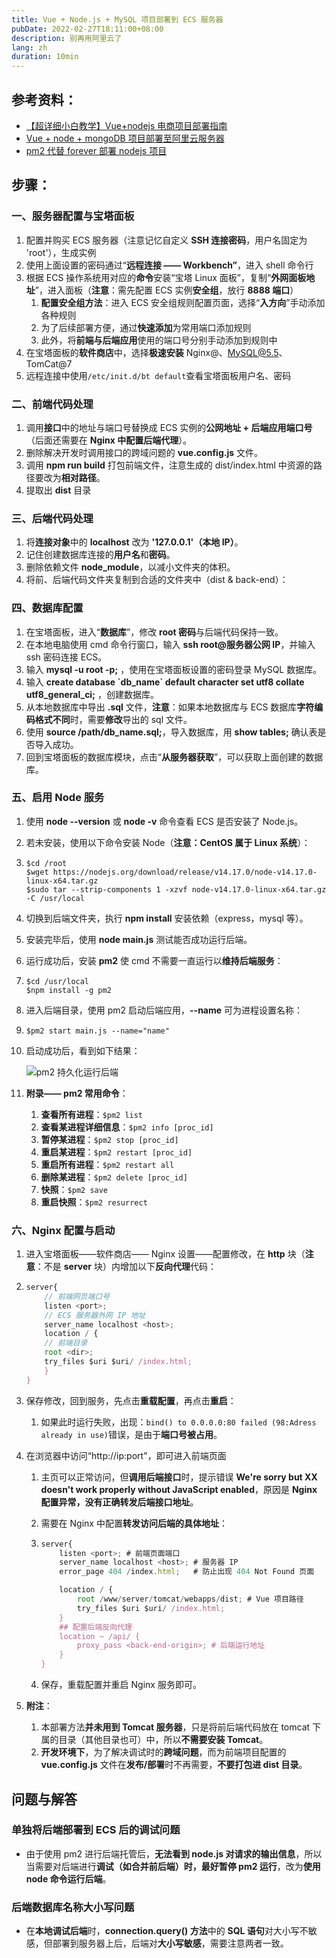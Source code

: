 ```yaml
---
title: Vue + Node.js + MySQL 项目部署到 ECS 服务器
pubDate: 2022-02-27T18:11:00+08:00
description: 别再用阿里云了
lang: zh
duration: 10min
---
```


## 参考资料：

- [【超详细小白教学】Vue+nodejs 电商项目部署指南](https://blog.csdn.net/weixin_43786756/article/details/112982951?utm_medium=distribute.pc_feed_404.none-task-blog-2~default~BlogCommendFromBaidu~Rate-1.control404&depth_1-utm_source=distribute.pc_feed_404.none-task-blog-2~default~BlogCommendFromBaidu~Rate-1.control40)
- [Vue + node + mongoDB 项目部署至阿里云服务器](https://segmentfault.com/a/1190000022921908)
- [pm2 代替 forever 部署 nodejs 项目](https://www.jianshu.com/p/57742768e947)

## 步骤：

### 一、服务器配置与宝塔面板

1. 配置并购买 ECS 服务器（注意记忆自定义 **SSH 连接密码**，用户名固定为 'root'），生成实例
2. 使用上面设置的密码通过“**远程连接 —— Workbench”**，进入 shell 命令行
3. 根据 ECS 操作系统用对应的**命令**安装“宝塔 Linux 面板”，复制“**外网面板地址**”，进入面板（**注意**：需先配置 ECS 实例**安全组**，放行 **8888 端口**）
   1. **配置安全组方法**：进入 ECS 安全组规则配置页面，选择“**入方向**”手动添加各种规则
   2. 为了后续部署方便，通过**快速添加**为常用端口添加规则
   3. 此外，将**前端与后端应用**使用的端口号分别手动添加到规则中
4. 在宝塔面板的**软件商店**中，选择**极速安装** Nginx@、MySQL@5.5、TomCat@7
5. 远程连接中使用`/etc/init.d/bt default`查看宝塔面板用户名、密码

### 二、前端代码处理

1. 调用**接口**中的地址与端口号替换成 ECS 实例的**公网地址 + 后端应用端口号**（后面还需要在 **Nginx 中配置后端代理**）。
2. 删除解决开发时调用接口的跨域问题的 **vue.config.js** 文件。
3. 调用 **npm run build** 打包前端文件，注意生成的 dist/index.html 中资源的路径要改为**相对路径**。
4. 提取出 **dist** 目录

### 三、后端代码处理

1. 将**连接对象**中的 **localhost** 改为 **'127.0.0.1'（本地 IP）**。
2. 记住创建数据库连接的**用户名**和**密码**。
3. 删除依赖文件 **node_module**，以减小文件夹的体积。
4. 将前、后端代码文件夹复制到合适的文件夹中（dist & back-end）：

### 四、数据库配置

1. 在宝塔面板，进入“**数据库**”，修改 **root 密码**与后端代码保持一致。
2. 在本地电脑使用 cmd 命令行窗口，输入 **ssh root@服务器公网 IP**，并输入 ssh 密码连接 ECS。
3. 输入 **mysql -u root -p;** ，使用在宝塔面板设置的密码登录 MySQL 数据库。
4. 输入 **create database \`db_name\` default character set utf8 collate utf8_general_ci;** ，创建数据库。
5. 从本地数据库中导出 **.sql** 文件，**注意**：如果本地数据库与 ECS 数据库**字符编码格式不同**时，需要**修改**导出的 sql 文件。
6. 使用 **source /path/db_name.sql;**，导入数据库，用 **show tables;** 确认表是否导入成功。
7. 回到宝塔面板的数据库模块，点击“**从服务器获取**”，可以获取上面创建的数据库。

### 五、启用 Node 服务

1. 使用 **node --version** 或 **node -v** 命令查看 ECS 是否安装了 Node.js。
2. 若未安装，使用以下命令安装 Node（**注意：CentOS 属于 Linux 系统**）：
3. ```shell
   $cd /root
   $wget https://nodejs.org/download/release/v14.17.0/node-v14.17.0-linux-x64.tar.gz
   $sudo tar --strip-components 1 -xzvf node-v14.17.0-linux-x64.tar.gz -C /usr/local
   ```
4. 切换到后端文件夹，执行 **npm install** 安装依赖（express，mysql 等）。
5. 安装完毕后，使用 **node main.js** 测试能否成功运行后端。
6. 运行成功后，安装 **pm2** 使 cmd 不需要一直运行以**维持后端服务**：
7. ```shell
   $cd /usr/local
   $npm install -g pm2
   ```
8. 进入后端目录，使用 pm2 启动后端应用，**--name** 可为进程设置名称：
9. ```shell
   $pm2 start main.js --name="name"
   ```
10. 启动成功后，看到如下结果：

    ![pm2 持久化运行后端](../../assets/vue-node-mysql-deployment/4.webp)

11. **附录—— pm2 常用命令**：
    1. **查看所有进程**：`$pm2 list`
    2. **查看某进程详细信息**：`$pm2 info [proc_id]`
    3. **暂停某进程**：`$pm2 stop [proc_id]`
    4. **重启某进程**：`$pm2 restart [proc_id]`
    5. **重启所有进程**：`$pm2 restart all`
    6. **删除某进程**：`$pm2 delete [proc_id]`
    7. **快照**：`$pm2 save`
    8. **重启快照**：`$pm2 resurrect`

### 六、Nginx 配置与启动

1. 进入宝塔面板——软件商店—— Nginx 设置——配置修改，在 **http** 块（**注意**：不是 **server** 块）内增加以下**反向代理**代码：
2. ```js
   server{
       // 前端网页端口号
       listen <port>;
       // ECS 服务器外网 IP 地址
       server_name localhost <host>;
       location / {
       // 前端目录
       root <dir>;
       try_files $uri $uri/ /index.html;
       }
   }
   ```
3. 保存修改，回到服务，先点击**重载配置**，再点击**重启**：
   1. 如果此时运行失败，出现：`bind() to 0.0.0.0:80 failed (98:Adress already in use)`错误，是由于**端口号被占用**。
4. 在浏览器中访问“http://ip:port"，即可进入前端页面

   1. 主页可以正常访问，但**调用后端接口**时，提示错误 **We're sorry but XX doesn't work properly without JavaScript enabled**，原因是 **Nginx 配置异常，没有正确转发后端接口地址**。
   2. 需要在 Nginx 中配置**转发访问后端的具体地址**：
   3. ```js
      server{
          listen <port>; # 前端页面端口
          server_name localhost <host>; # 服务器 IP
          error_page 404 /index.html;	# 防止出现 404 Not Found 页面

          location / {
              root /www/server/tomcat/webapps/dist; # Vue 项目路径
              try_files $uri $uri/ /index.html;
          }
          ## 配置后端反向代理
          location ~ /api/ {
              proxy_pass <back-end-origin>; # 后端运行地址
          }
      }
      ```

   4. 保存，重载配置并重启 Nginx 服务即可。

5. **附注**：
   1. 本部署方法**并未用到 Tomcat 服务器**，只是将前后端代码放在 tomcat 下属的目录（其他目录也可）中，所以**不需要安装 Tomcat**。
   2. **开发环境下**，为了解决调试时的**跨域问题**，而为前端项目配置的 **vue.config.js** 文件在**发布/部署**时不再需要，**不要打包进 dist 目录**。

## 问题与解答

### 单独将后端部署到 ECS 后的调试问题

- 由于使用 pm2 进行后端托管后，**无法看到 node.js 对请求的输出信息**，所以当需要对后端进行**调试（如合并前后端）**时，最好**暂停 pm2 运行**，改为**使用 node 命令运行后端**。

### 后端数据库名称大小写问题

- 在**本地调试后端**时，**connection.query() 方法**中的 **SQL 语句**对大小写不敏感，但部署到服务器上后，后端对**大小写敏感**，需要注意两者一致。
